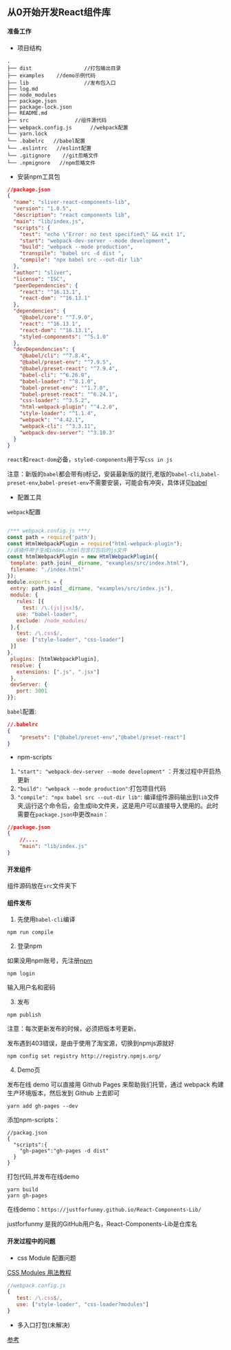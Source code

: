 ## 从0开始开发React组件库

#### 准备工作

+ 项目结构

```
.
├── dist                 //打包输出目录
├── examples    //demo示例代码                
├── lib                  //发布包入口                 
├── log.md
├── node_modules
├── package.json
├── package-lock.json
├── README.md
├── src               //组件源代码
├── webpack.config.js      //webpack配置
└── yarn.lock
└── .babelrc   //babel配置
└── .eslintrc   //eslint配置
└── .gitignore    //git忽略文件
└── .npmignore   //npm忽略文件

```

+ 安装npm工具包

````json
//package.json
{
  "name": "sliver-react-components-lib",
  "version": "1.0.5",
  "description": "react components lib",
  "main": "lib/index.js",
  "scripts": {
    "test": "echo \"Error: no test specified\" && exit 1",
    "start": "webpack-dev-server --mode development",
    "build": "webpack --mode production",
    "transpile": "babel src -d dist ",
    "compile": "npx babel src --out-dir lib"
  },
  "author": "sliver",
  "license": "ISC",
  "peerDependencies": {
    "react": "^16.13.1",
    "react-dom": "^16.13.1"
  },
  "dependencies": {
    "@babel/core": "^7.9.0",
    "react": "^16.13.1",
    "react-dom": "^16.13.1",
    "styled-components": "^5.1.0"
  },
  "devDependencies": {
    "@babel/cli": "^7.8.4",
    "@babel/preset-env": "^7.9.5",
    "@babel/preset-react": "^7.9.4",
    "babel-cli": "^6.26.0",
    "babel-loader": "^8.1.0",
    "babel-preset-env": "^1.7.0",
    "babel-preset-react": "^6.24.1",
    "css-loader": "^3.5.2",
    "html-webpack-plugin": "^4.2.0",
    "style-loader": "^1.1.4",
    "webpack": "^4.42.1",
    "webpack-cli": "^3.3.11",
    "webpack-dev-server": "^3.10.3"
  }
}

````
`react`和`react-dom`必备，`styled-components`用于写`css in js`

注意：新版的`babel`都会带有`@`标记，安装最新版的就行,老版的`babel-cli`,`babel-preset-env`,`babel-preset-env`不需要安装，可能会有冲突，具体详见[babel](https://babeljs.io/docs/en/presets)

+ 配置工具

`webpack`配置

````js

/*** webpack.config.js ***/
const path = require('path');
const HtmlWebpackPlugin = require("html-webpack-plugin");
//该插件用于生成index.html包含打包后的js文件
const htmlWebpackPlugin = new HtmlWebpackPlugin({
 template: path.join(__dirname, "examples/src/index.html"),
 filename: "./index.html"
});
module.exports = {
 entry: path.join(__dirname, "examples/src/index.js"),
 module: {
   rules: [{
     test: /\.(js|jsx)$/,
   use: "babel-loader",
   exclude: /node_modules/
 },{
   test: /\.css$/,
   use: ["style-loader", "css-loader"]
 }]
},
 plugins: [htmlWebpackPlugin],
 resolve: {
   extensions: [".js", ".jsx"]
 },
 devServer: {
   port: 3001
}};
````

`babel`配置:
````json
//.babelrc
{
    "presets": ["@babel/preset-env","@babel/preset-react"]
}

````

+ npm-scripts

1. `"start": "webpack-dev-server --mode development"`
：开发过程中开启热更新
2. `"build": "webpack --mode production"`:打包项目代码
3. `"compile": "npx babel src --out-dir lib"`: 编译组件源码输出到`lib`文件夹,运行这个命令后，会生成lib文件夹，这是用户可以直接导入使用的。此时需要在`package.json`中更改`main`：
````json
//package.json
{
    //....
    "main": "lib/index.js"
}

````

#### 开发组件

组件源码放在`src`文件夹下

#### 组件发布
1. 先使用`babel-cli`编译
````
npm run compile
````
2. 登录npm

如果没用npm账号，先注册[npm](https://www.npmjs.com/)

````
npm login
````
输入用户名和密码

3. 发布

````
npm publish
````


注意：每次更新发布的时候，必须把版本号更新。

发布遇到403错误，是由于使用了淘宝源，切换到npmjs源就好

````
npm config set registry http://registry.npmjs.org/
````

4. Demo页

发布在线 demo 可以直接用 Github Pages 来帮助我们托管，通过 webpack 构建生产环境版本，然后发到 Github 上去即可

````
yarn add gh-pages --dev
````

添加npm-scripts：

````
//packag.json
{
  "scripts":{
    "gh-pages":"gh-pages -d dist"
  }
}

````

打包代码,并发布在线demo

````
yarn build
yarn gh-pages
````

在线demo：`https://justforfunmy.github.io/React-Components-Lib/`

justforfunmy 是我的GitHub用户名，React-Components-Lib是仓库名


#### 开发过程中的问题

+ css Module 配置问题

[CSS Modules 用法教程](http://www.ruanyifeng.com/blog/2016/06/css_modules.html)

````js
//webpack.config.js
{
   test: /\.css$/,
   use: ["style-loader", "css-loader?modules"]
}
````

+ 多入口打包(未解决)





[参考](https://blog.csdn.net/sinat_17775997/article/details/86690152)